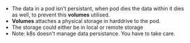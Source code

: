 - The data in a pod isn't persistant, when pod dies the data within it dies as well, to prevent this **volumes** utilised. 
- **Volumes** attaches a physical storage in harddrive to the pod.
- The storage could either be in local or remote storage
- Note: k8s doesn't manage data persistance. You have to take care.